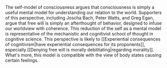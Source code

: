 ---
---

The self-model of consciousness argues that consciousness is simply a useful mental model for understanding our relation to the world. Supporters of this perspective, including Joscha Bach, Peter Watts, and Greg Egan, argue that free will is simply an afterthought of behavior, designed to infuse our worldview with coherence. This reduction of the self as a mental model is representative of the mechanistic and cognitivist school of thought in cognitive science. This perspective is likely to [[Experiential consequences of cognitivism|have experiential consequences for its proponents]], especially [[Denying free will is morally debilitating|regarding morality]]. What's more, this model is compatible with the view of body states causing certain feelings.